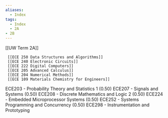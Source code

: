 ```yaml
---
aliases:
  - Index
tags:
  - Index
  - 2A
- 2B
---
```





[[UW Term 2A]]

	 [[ECE 250 Data Structures and Algorithms]]
	 [[ECE 240 Electronic Circuits]]
	 [[ECE 222 Digital Computers]]
	 [[ECE 205 Advanced Calculus]]
	 [[ECE 204 Numerical Methods]]
	 [[ECE 109 Materials Chemistry for Engineers]]

   ECE203 - Probability Theory and Statistics 1 (0.50)
ECE207 - Signals and Systems (0.50)
ECE208 - Discrete Mathematics and Logic 2 (0.50)
ECE224 - Embedded Microprocessor Systems (0.50)
ECE252 - Systems Programming and Concurrency (0.50)
ECE298 - Instrumentation and Prototyping

